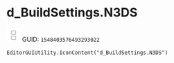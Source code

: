 # d_BuildSettings.N3DS
![](/img/d_BuildSettings.N3DS.png)
GUID: `1548403576493293022`
```
EditorGUIUtility.IconContent("d_BuildSettings.N3DS")
```
